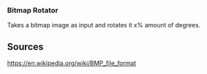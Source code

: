 ### Bitmap Rotator
Takes a bitmap image as input and rotates it x% amount of degrees.

## Sources
https://en.wikipedia.org/wiki/BMP_file_format
